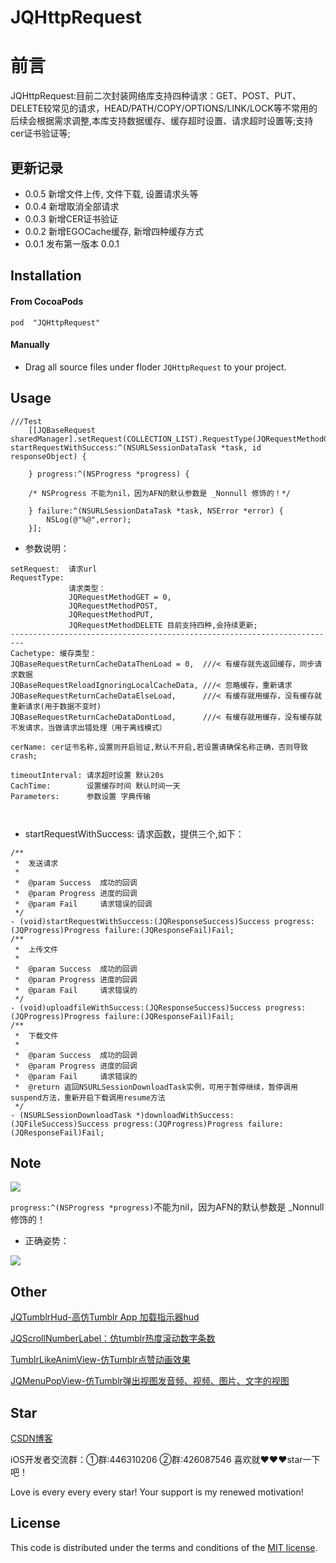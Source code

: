 # JQHttpRequest
前言
===
 JQHttpRequest:目前二次封装网络库支持四种请求：GET、POST、PUT、DELETE较常见的请求，HEAD/PATH/COPY/OPTIONS/LINK/LOCK等不常用的后续会根据需求调整,本库支持数据缓存、缓存超时设置、请求超时设置等;支持cer证书验证等;

## 更新记录

- 0.0.5
新增文件上传, 文件下载, 设置请求头等
- 0.0.4 
新增取消全部请求
- 0.0.3
新增CER证书验证
- 0.0.2
新增EGOCache缓存, 新增四种缓存方式
- 0.0.1 
发布第一版本 0.0.1
 
## Installation

#### From CocoaPods

```
pod  "JQHttpRequest"
```

#### Manually 
- Drag all source files under floder `JQHttpRequest` to your project.

## Usage
```
///Test
    [[JQBaseRequest sharedManager].setRequest(COLLECTION_LIST).RequestType(JQRequestMethodGET).Cachetype(JQBaseRequestReloadIgnoringLocalCacheData).cerName(nil).timeoutInterval(30).CachTime(60).Parameters(nil) startRequestWithSuccess:^(NSURLSessionDataTask *task, id responseObject) {
        
    } progress:^(NSProgress *progress) {
        
    /* NSProgress 不能为nil，因为AFN的默认参数是 _Nonnull 修饰的！*/
        
    } failure:^(NSURLSessionDataTask *task, NSError *error) {
        NSLog(@"%@",error);
    }];

```
- 参数说明：

```
setRequest:  请求url
RequestType: 
             请求类型：
             JQRequestMethodGET = 0,
             JQRequestMethodPOST,
             JQRequestMethodPUT,
             JQRequestMethodDELETE 目前支持四种,会持续更新;
-------------------------------------------------------------------------
Cachetype: 缓存类型：
JQBaseRequestReturnCacheDataThenLoad = 0,  ///< 有缓存就先返回缓存，同步请求数据
JQBaseRequestReloadIgnoringLocalCacheData, ///< 忽略缓存，重新请求
JQBaseRequestReturnCacheDataElseLoad,      ///< 有缓存就用缓存，没有缓存就重新请求(用于数据不变时)
JQBaseRequestReturnCacheDataDontLoad,      ///< 有缓存就用缓存，没有缓存就不发请求，当做请求出错处理（用于离线模式）

cerName: cer证书名称,设置则开启验证,默认不开启,若设置请确保名称正确，否则导致crash;

timeoutInterval: 请求超时设置 默认20s
CachTime:        设置缓存时间 默认时间一天
Parameters:      参数设置 字典传输

          
```
- startRequestWithSuccess: 请求函数，提供三个,如下：

```
/**
 *  发送请求
 *
 *  @param Success  成功的回调
 *  @param Progress 进度的回调
 *  @param Fail     请求错误的回调
 */
- (void)startRequestWithSuccess:(JQResponseSuccess)Success progress:(JQProgress)Progress failure:(JQResponseFail)Fail;
/**
 *  上传文件
 *
 *  @param Success  成功的回调
 *  @param Progress 进度的回调
 *  @param Fail     请求错误的
 */
- (void)uploadfileWithSuccess:(JQResponseSuccess)Success progress:(JQProgress)Progress failure:(JQResponseFail)Fail;
/**
 *  下载文件
 *
 *  @param Success  成功的回调
 *  @param Progress 进度的回调
 *  @param Fail     请求错误的
 *  @return 返回NSURLSessionDownloadTask实例，可用于暂停继续，暂停调用suspend方法，重新开启下载调用resume方法
 */
- (NSURLSessionDownloadTask *)downloadWithSuccess:(JQFileSuccess)Success progress:(JQProgress)Progress failure:(JQResponseFail)Fail;
```
## Note

![](https://github.com/xiaohange/JQHttpRequest/blob/master/fail.png?raw=true)

`progress:^(NSProgress *progress)`不能为nil，因为AFN的默认参数是 _Nonnull 修饰的！

- 正确姿势：

![](https://github.com/xiaohange/JQHttpRequest/blob/master/success.png?raw=true)


## Other
[JQTumblrHud-高仿Tumblr App 加载指示器hud](https://github.com/xiaohange/JQTumblrHud)

[JQScrollNumberLabel：仿tumblr热度滚动数字条数](https://github.com/xiaohange/JQScrollNumberLabel)

[TumblrLikeAnimView-仿Tumblr点赞动画效果](https://github.com/xiaohange/TumblrLikeAnimView)

[JQMenuPopView-仿Tumblr弹出视图发音频、视频、图片、文字的视图](https://github.com/xiaohange/JQMenuPopView)

## Star

[CSDN博客](http://blog.csdn.net/qq_31810357)    

iOS开发者交流群：①群:446310206 ②群:426087546 喜欢就❤️❤️❤️star一下吧！ 

Love is every every every star! Your support is my renewed motivation!

## License

This code is distributed under the terms and conditions of the [MIT license](LICENSE).